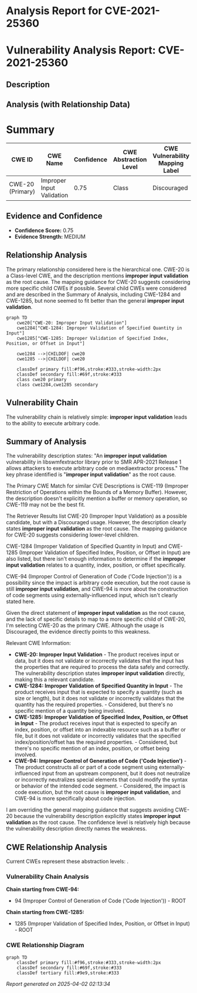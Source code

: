 # Analysis Report for CVE-2021-25360

# Vulnerability Analysis Report: CVE-2021-25360

## Description



## Analysis (with Relationship Data)

# Summary
| CWE ID | CWE Name | Confidence | CWE Abstraction Level | CWE Vulnerability Mapping Label | CWE-Vulnerability Mapping Notes |
|---|---|---|---|---|---|
| CWE-20 (Primary) | Improper Input Validation | 0.75 | Class | Discouraged | Consider lower-level children |

## Evidence and Confidence

*   **Confidence Score:** 0.75
*   **Evidence Strength:** MEDIUM

## Relationship Analysis
The primary relationship considered here is the hierarchical one. CWE-20 is a Class-level CWE, and the description mentions **improper input validation** as the root cause. The mapping guidance for CWE-20 suggests considering more specific child CWEs if possible. Several child CWEs were considered and are described in the Summary of Analysis, including CWE-1284 and CWE-1285, but none seemed to fit better than the general **improper input validation**.

```mermaid
graph TD
    cwe20["CWE-20: Improper Input Validation"]
    cwe1284["CWE-1284: Improper Validation of Specified Quantity in Input"]
    cwe1285["CWE-1285: Improper Validation of Specified Index, Position, or Offset in Input"]
    
    cwe1284 -->|CHILDOF| cwe20
    cwe1285 -->|CHILDOF| cwe20
    
    classDef primary fill:#f96,stroke:#333,stroke-width:2px
    classDef secondary fill:#69f,stroke:#333
    class cwe20 primary
    class cwe1284,cwe1285 secondary
```

## Vulnerability Chain
The vulnerability chain is relatively simple: **improper input validation** leads to the ability to execute arbitrary code.

## Summary of Analysis
The vulnerability description states: "An **improper input validation** vulnerability in libswmfextractor library prior to SMR APR-2021 Release 1 allows attackers to execute arbitrary code on mediaextractor process." The key phrase identified is "**improper input validation**" as the root cause.

The Primary CWE Match for similar CVE Descriptions is CWE-119 (Improper Restriction of Operations within the Bounds of a Memory Buffer). However, the description doesn't explicitly mention a buffer or memory operation, so CWE-119 may not be the best fit.

The Retriever Results list CWE-20 (Improper Input Validation) as a possible candidate, but with a Discouraged usage. However, the description clearly states **improper input validation** as the root cause. The mapping guidance for CWE-20 suggests considering lower-level children.

CWE-1284 (Improper Validation of Specified Quantity in Input) and CWE-1285 (Improper Validation of Specified Index, Position, or Offset in Input) are also listed, but there isn't enough information to determine if the **improper input validation** relates to a quantity, index, position, or offset specifically.

CWE-94 (Improper Control of Generation of Code ('Code Injection')) is a possibility since the impact is arbitrary code execution, but the root cause is still **improper input validation**, and CWE-94 is more about the construction of code segments using externally-influenced input, which isn't clearly stated here.

Given the direct statement of **improper input validation** as the root cause, and the lack of specific details to map to a more specific child of CWE-20, I'm selecting CWE-20 as the primary CWE. Although the usage is Discouraged, the evidence directly points to this weakness.

Relevant CWE Information:
*   **CWE-20: Improper Input Validation** - The product receives input or data, but it does not validate or incorrectly validates that the input has the properties that are required to process the data safely and correctly. The vulnerability description states **improper input validation** directly, making this a relevant candidate.
*   **CWE-1284: Improper Validation of Specified Quantity in Input** - The product receives input that is expected to specify a quantity (such as size or length), but it does not validate or incorrectly validates that the quantity has the required properties. - Considered, but there's no specific mention of a quantity being involved.
*   **CWE-1285: Improper Validation of Specified Index, Position, or Offset in Input** - The product receives input that is expected to specify an index, position, or offset into an indexable resource such as a buffer or file, but it does not validate or incorrectly validates that the specified index/position/offset has the required properties. - Considered, but there's no specific mention of an index, position, or offset being involved.
*   **CWE-94: Improper Control of Generation of Code ('Code Injection')** - The product constructs all or part of a code segment using externally-influenced input from an upstream component, but it does not neutralize or incorrectly neutralizes special elements that could modify the syntax or behavior of the intended code segment. - Considered, the impact is code execution, but the root cause is **improper input validation**, and CWE-94 is more specifically about code injection.

I am overriding the general mapping guidance that suggests avoiding CWE-20 because the vulnerability description explicitly states **improper input validation** as the root cause. The confidence level is relatively high because the vulnerability description directly names the weakness.


## CWE Relationship Analysis

Current CWEs represent these abstraction levels: .


### Vulnerability Chain Analysis

**Chain starting from CWE-94:**
- 94 (Improper Control of Generation of Code ('Code Injection')) - ROOT


**Chain starting from CWE-1285:**
- 1285 (Improper Validation of Specified Index, Position, or Offset in Input) - ROOT



### CWE Relationship Diagram

```mermaid
graph TD
    classDef primary fill:#f96,stroke:#333,stroke-width:2px
    classDef secondary fill:#69f,stroke:#333
    classDef tertiary fill:#9e9,stroke:#333
```



*Report generated on 2025-04-02 02:13:34*
